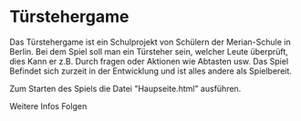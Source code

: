 # Türstehergame
Das Türstehergame ist ein Schulprojekt von Schülern der Merian-Schule in Berlin.
Bei dem Spiel soll man ein Türsteher sein, welcher Leute überprüft, dies Kann er z.B. Durch fragen oder Aktionen wie Abtasten usw.
Das Spiel Befindet sich zurzeit in der Entwicklung und ist alles andere als Spielbereit.

Zum Starten des Spiels die Datei "Haupseite.html" ausführen.

Weitere Infos Folgen
